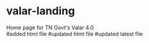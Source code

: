 # valar-landing
Home page for TN Govt's Valar 4.0  
#added html file 
#updated html file 
#updated latest file
